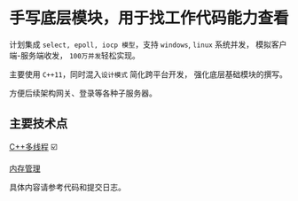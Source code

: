 # 手写底层模块，用于找工作代码能力查看

计划集成 `select, epoll, iocp 模型`，支持 `windows`, `linux` 系统并发， 模拟客户端-服务端收发， `100万并发`轻松实现。


主要使用 `C++11`，同时混入`设计模式` 简化跨平台开发， 强化底层基础模块的撰写。


方便后续架构网关、登录等各种子服务器。

## 主要技术点

[C++多线程](cplusplus/多线程.md) ☑️

[内存管理](cplusplus/内存管理.md)


具体内容请参考代码和提交日志。



